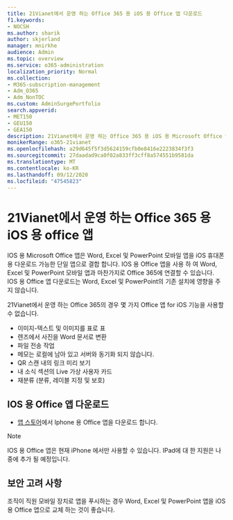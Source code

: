 ```yaml
---
title: 21Vianet에서 운영 하는 Office 365 용 iOS 용 Office 앱 다운로드
f1.keywords:
- NOCSH
ms.author: sharik
author: skjerland
manager: mnirkhe
audience: Admin
ms.topic: overview
ms.service: o365-administration
localization_priority: Normal
ms.collection:
- M365-subscription-management
- Adm_O365
- Adm_NonTOC
ms.custom: AdminSurgePortfolio
search.appverid:
- MET150
- GEU150
- GEA150
description: 21Vianet에서 운영 하는 Office 365 용 iOS 용 Microsoft Office 앱 및 중국의 고객을 위해이를 다운로드 하는 방법에 대해 자세히 알아보세요.
monikerRange: o365-21vianet
ms.openlocfilehash: a29d645f5f3d5624159cfb0e8416e2223834f3f3
ms.sourcegitcommit: 27daadad9ca0f02a833ff3cff8a574551b9581da
ms.translationtype: MT
ms.contentlocale: ko-KR
ms.lasthandoff: 09/12/2020
ms.locfileid: "47545823"
---
```

# <a name="office-app-for-ios-for-office-365-operated-by-21vianet"></a>21Vianet에서 운영 하는 Office 365 용 iOS 용 office 앱

IOS 용 Microsoft Office 앱은 Word, Excel 및 PowerPoint 모바일 앱을 iOS 휴대폰용 다운로드 가능한 단일 앱으로 결합 합니다. IOS 용 Office 앱을 사용 하 여 Word, Excel 및 PowerPoint 모바일 앱과 마찬가지로 Office 365에 연결할 수 있습니다. IOS 용 Office 앱 다운로드는 Word, Excel 및 PowerPoint의 기존 설치에 영향을 주지 않습니다.

21Vianet에서 운영 하는 Office 365의 경우 몇 가지 Office 앱 for iOS 기능을 사용할 수 없습니다.

- 이미지-텍스트 및 이미지를 표로 표 
- 렌즈에서 사진을 Word 문서로 변환 
- 파일 전송 작업 
- 메모는 로컬에 남아 있고 서버와 동기화 되지 않습니다.
- QR 스캔 내의 링크 미리 보기
- 내 소식 섹션의 Live 가상 사용자 카드
- 재분류 (분류, 레이블 지정 및 보호)


## <a name="download-the-office-app-for-ios"></a>IOS 용 Office 앱 다운로드

- [앱 스토어](https://products.office.com/mobile/office?rtc=2)에서 Iphone 용 Office 앱을 다운로드 합니다. 

> [!NOTE]
> IOS 용 Office 앱은 현재 iPhone 에서만 사용할 수 있습니다. IPad에 대 한 지원은 나중에 추가 될 예정입니다. 

## <a name="security-considerations"></a>보안 고려 사항

조직이 직원 모바일 장치로 앱을 푸시하는 경우 Word, Excel 및 PowerPoint 앱을 iOS 용 Office 앱으로 교체 하는 것이 좋습니다.  


